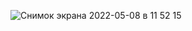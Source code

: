 ![Снимок экрана 2022-05-08 в 11 52 15](https://user-images.githubusercontent.com/82959081/167288946-f5458ed6-a65c-40bb-83e1-7e37b96c8e1a.png)

